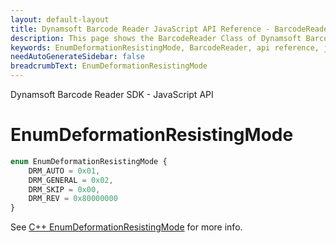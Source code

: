 ```yaml
---
layout: default-layout
title: Dynamsoft Barcode Reader JavaScript API Reference - BarcodeReader
description: This page shows the BarcodeReader Class of Dynamsoft Barcode Reader JavaScript SDK.
keywords: EnumDeformationResistingMode, BarcodeReader, api reference, javascript, js
needAutoGenerateSidebar: false
breadcrumbText: EnumDeformationResistingMode
---
```


Dynamsoft Barcode Reader SDK - JavaScript API
# EnumDeformationResistingMode

```ts
enum EnumDeformationResistingMode { 
    DRM_AUTO = 0x01, 
    DRM_GENERAL = 0x02, 
    DRM_SKIP = 0x00,
    DRM_REV = 0x80000000
}
```

See [C++ EnumDeformationResistingMode](https://www.dynamsoft.com/barcode-reader/parameters/enum/parameter-mode-enums.html?ver=latest#deformationresistingmode) for more info.